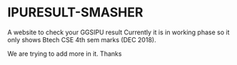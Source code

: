 # IPURESULT-SMASHER
A website to check your GGSIPU result
Currently it is in working phase
so it only shows Btech CSE 4th sem marks (DEC 2018).


We are trying to add more in it.
Thanks
